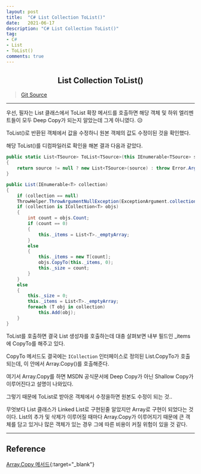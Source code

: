 ```yaml
---
layout: post
title:  "C# List Collection ToList()"
date:   2021-06-17
description: "C# List Collection ToList()"
tag: 
- C#
- List
- ToList()
comments: true
---
```


## <center>List Collection ToList()</center>    

>[Git Source](https://github.com/chanos-dev/blogcode/tree/master/21-0617)

---

우선, 필자는 List 클래스에서 ToList 확장 메서드를 호출하면 해당 객체 및 하위 엘리멘트들이 모두 Deep Copy가 되는지 알았는데 그게 아니였다. 😥

ToList()로 반환된 객체에서 값을 수정하니 원본 객체의 값도 수정이된 것을 확인했다.

해당 ToList()를 디컴파일러로 확인을 해본 결과 다음과 같았다.

```c#
public static List<TSource> ToList<TSource>(this IEnumerable<TSource> source)
{
    return source != null ? new List<TSource>(source) : throw Error.ArgumentNull(nameof (source));
}
```

```c#
public List(IEnumerable<T> collection)
{
    if (collection == null)
    ThrowHelper.ThrowArgumentNullException(ExceptionArgument.collection);
    if (collection is ICollection<T> objs)
    {
        int count = objs.Count;
        if (count == 0)
        {
            this._items = List<T>._emptyArray;
        }
        else
        {
            this._items = new T[count];
            objs.CopyTo(this._items, 0);
            this._size = count;
        }
    }
    else
    {
        this._size = 0;
        this._items = List<T>._emptyArray;
        foreach (T obj in collection)
            this.Add(obj);
    }
}
```

ToList를 호출하면 결국 List 생성자를 호출하는데 대충 살펴보면 내부 필드인 _items에 CopyTo를 해주고 있다.

CopyTo 메서드도 결국에는 `ICollection` 인터페이스로 정의된 List.CopyTo가 호출되는데, 이 안에서 Array.Copy()를 호출해준다.

여기서 Array.Copy를 하면 MSDN 공식문서에 Deep Copy가 아닌 Shallow Copy가 이루어진다고 설명이 나와있다.

그렇기 때문에 ToList로 받아온 객체에서 수정을하면 원본도 수정이 되는 것..

무엇보다 List 클래스가 Linked List로 구현된줄 알았지만 Array로 구현이 되었다는 것이다. List의 추가 및 삭제가 이루어질 때마다 Array.Copy가 이루어지기 때문에 큰 객체를 담고 있거나 많은 객체가 있는 경우 그에 따른 비용이 커질 위험이 있을 것 같다.

---

## Reference

[Array.Copy 메서드](https://docs.microsoft.com/ko-kr/dotnet/api/system.array.copy?view=net-5.0){:target="_blank"}